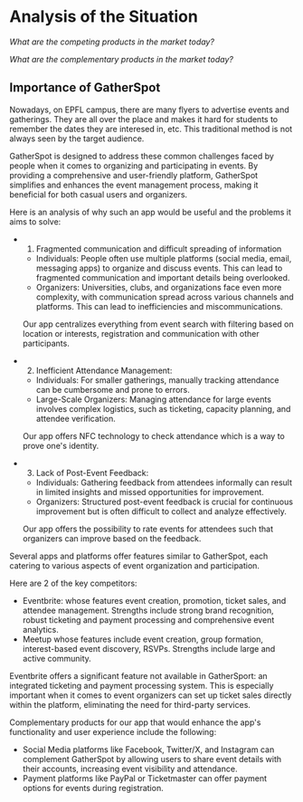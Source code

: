 # Analysis of the Situation

*What are the competing products in the market today?*

*What are the complementary products in the market today?*



## Importance of GatherSpot
Nowadays, on EPFL campus, there are many flyers to advertise events and gatherings. They are all over the place and makes it hard for students to remember the dates they are interesed in, etc. This traditional method is not always seen by the target audience.

GatherSpot is designed to address these common challenges faced by people when it comes to organizing and participating in events. By providing a comprehensive and user-friendly platform, GatherSpot simplifies and enhances the event management process, making it beneficial for both casual users and organizers. 

Here is an analysis of why such an app would be useful and the problems it aims to solve:

- 1. Fragmented communication and difficult spreading of information

    - Individuals: People often use multiple platforms (social media, email, messaging apps) to organize and discuss events. This can lead to fragmented communication and important details being overlooked.
    - Organizers: Universities, clubs, and organizations face even more complexity, with communication spread across various channels and platforms. This can lead to inefficiencies and miscommunications.

    Our app centralizes everything from event search with filtering based on location or interests, registration and communication with other participants.

- 2. Inefficient Attendance Management:

    - Individuals: For smaller gatherings, manually tracking attendance can be cumbersome and prone to errors.
    - Large-Scale Organizers: Managing attendance for large events involves complex logistics, such as ticketing, capacity planning, and    
    attendee verification.
   
   Our app offers NFC technology to check attendance which is a way to prove one's identity.

- 3. Lack of Post-Event Feedback:

    - Individuals: Gathering feedback from attendees informally can result in limited insights and missed opportunities for improvement.
    - Organizers: Structured post-event feedback is crucial for continuous improvement but is often difficult to collect and analyze effectively.

    Our app offers the possibility to rate events for attendees such that organizers can improve based on the feedback.

Several apps and platforms offer features similar to GatherSpot, each catering to various aspects of event organization and participation. 

Here are 2 of the key competitors:
- Eventbrite: whose features event creation, promotion, ticket sales, and attendee management. Strengths include strong brand recognition, robust ticketing and payment processing and comprehensive event analytics.
- Meetup whose features include event creation, group formation, interest-based event discovery, RSVPs. Strengths include large and active community.

Eventbrite offers a significant feature not available in GatherSport: an integrated ticketing and payment processing system. This is especially important when it comes to event organizers can set up ticket sales directly within the platform, eliminating the need for third-party services.

Complementary products for our app that would enhance the app's functionality and user experience include the following:

- Social Media platforms like Facebook, Twitter/X, and Instagram can complement GatherSpot by allowing users to share event details with their accounts, increasing event visibility and attendance.
- Payment platforms like PayPal or Ticketmaster can offer payment options for events during registration.